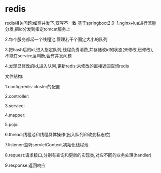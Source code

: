 # redis
redis相关问题:如高并发下,双写不一致
基于springboot2.0:
1.nginx+lua进行流量分发,把id分发到指定tomcat服务上

2.每个服务都起一个线程池,管理若干个固定大小的队列

3.把hash后的id,进入指定队列,线程负责消费,并存储改id的状态(未修改,已修改),不能在service层判断,会有并发问题

4.发现已修改的id,进入队列,更新redis;未修改的直接返回查询redis


文件结构:

1.config:redis-cluster的配置

2.controller:

3.service:

4.mapper:

5.pojo:

6.thread:线程池和线程具体操作(出入队列和改变标志位)

7.listener:监听servletContext,初始化线程池

8.request:请求接口,分别有查询和更新的实现类,对应不同的业务处理(handler)

9.response:返回响应

